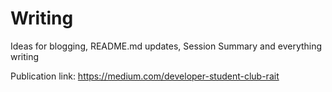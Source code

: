 # Writing
Ideas for blogging, README.md updates, Session Summary and everything writing

Publication link: https://medium.com/developer-student-club-rait
